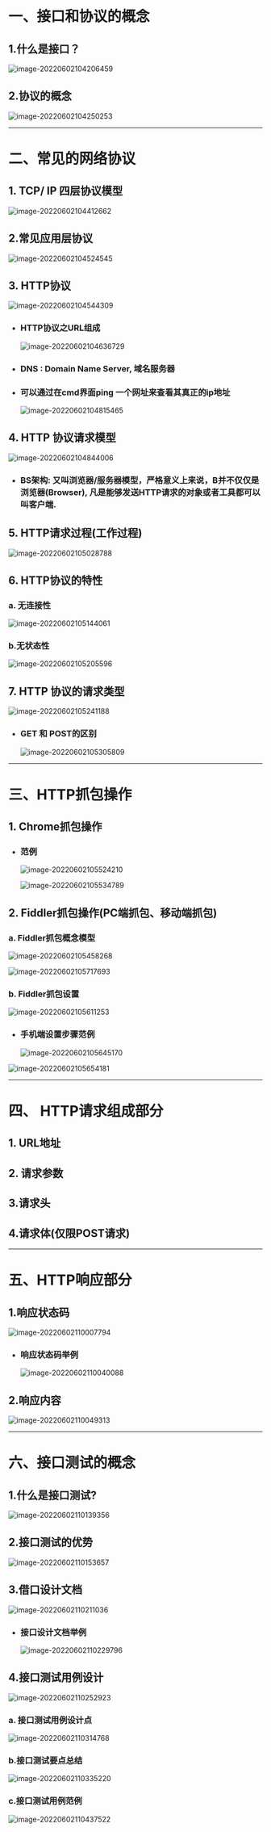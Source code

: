 # 一、接口和协议的概念

## 1.什么是接口？

![image-20220602104206459](接口测试.assets/image-20220602104206459.png)

## 2.协议的概念

![image-20220602104250253](接口测试.assets/image-20220602104250253.png)



------



# 二、常见的网络协议

## 1. TCP/ IP 四层协议模型

![image-20220602104412662](接口测试.assets/image-20220602104412662.png)

## 2.常见应用层协议

![image-20220602104524545](接口测试.assets/image-20220602104524545.png)

## 3. HTTP协议

![image-20220602104544309](接口测试.assets/image-20220602104544309.png)

- ### HTTP协议之URL组成

  ![image-20220602104636729](接口测试.assets/image-20220602104636729.png)

- ###  DNS : Domain Name Server, 域名服务器

- ### 可以通过在cmd界面ping 一个网址来查看其真正的ip地址

  ![image-20220602104815465](接口测试.assets/image-20220602104815465.png)



## 4. HTTP 协议请求模型

![image-20220602104844006](接口测试.assets/image-20220602104844006.png)

- ### BS架构: 又叫浏览器/服务器模型，严格意义上来说，B并不仅仅是浏览器(Browser), 凡是能够发送HTTP请求的对象或者工具都可以叫客户端.



## 5. HTTP请求过程(工作过程)

![image-20220602105028788](接口测试.assets/image-20220602105028788.png)



## 6. HTTP协议的特性

### a. 无连接性

![image-20220602105144061](接口测试.assets/image-20220602105144061.png)

### b.无状态性

![image-20220602105205596](接口测试.assets/image-20220602105205596.png)



## 7. HTTP 协议的请求类型

![image-20220602105241188](接口测试.assets/image-20220602105241188.png)

- ###  GET 和 POST的区别

  ![image-20220602105305809](接口测试.assets/image-20220602105305809.png)



------

# 三、HTTP抓包操作

## 1. Chrome抓包操作

- ### 范例

  ![image-20220602105524210](接口测试.assets/image-20220602105524210.png)

  ![image-20220602105534789](接口测试.assets/image-20220602105534789.png)

## 2. Fiddler抓包操作(PC端抓包、移动端抓包)

### a. Fiddler抓包概念模型

![image-20220602105458268](接口测试.assets/image-20220602105458268.png)

![image-20220602105717693](接口测试.assets/image-20220602105717693.png)

### b. Fiddler抓包设置

![image-20220602105611253](接口测试.assets/image-20220602105611253.png)

- ### 手机端设置步骤范例

  ![image-20220602105645170](接口测试.assets/image-20220602105645170.png)

![image-20220602105654181](接口测试.assets/image-20220602105654181.png)

------



# 四、  HTTP请求组成部分

## 1. URL地址

## 2. 请求参数

## 3.请求头

## 4.请求体(仅限POST请求)



------



# 五、HTTP响应部分

## 1.响应状态码

![image-20220602110007794](接口测试.assets/image-20220602110007794.png)

- ### 响应状态码举例

  ![image-20220602110040088](接口测试.assets/image-20220602110040088.png)

## 2.响应内容

![image-20220602110049313](接口测试.assets/image-20220602110049313.png)



------



# 六、接口测试的概念

## 1.什么是接口测试?

![image-20220602110139356](接口测试.assets/image-20220602110139356.png)



## 2.接口测试的优势

![image-20220602110153657](接口测试.assets/image-20220602110153657.png)

## 3.借口设计文档

![image-20220602110211036](接口测试.assets/image-20220602110211036.png)

- ### 接口设计文档举例

  ![image-20220602110229796](接口测试.assets/image-20220602110229796.png)



## 4.接口测试用例设计

![image-20220602110252923](接口测试.assets/image-20220602110252923.png)

### a. 接口测试用例设计点

![image-20220602110314768](接口测试.assets/image-20220602110314768.png)

### b.接口测试要点总结

![image-20220602110335220](接口测试.assets/image-20220602110335220.png)

### c.接口测试用例范例

![image-20220602110437522](接口测试.assets/image-20220602110437522.png)